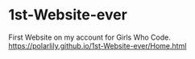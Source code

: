 # 1st-Website-ever
First Website on my account for Girls Who Code.
https://polarlily.github.io/1st-Website-ever/Home.html

